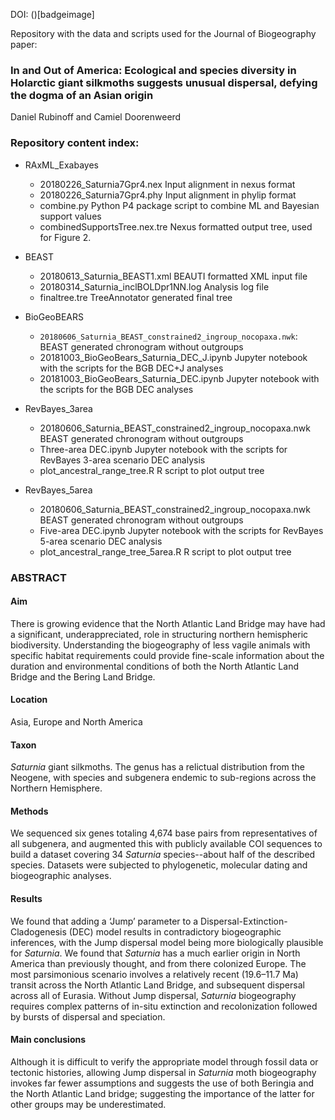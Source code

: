 DOI: ()[badgeimage]

Repository with the data and scripts used for the Journal of Biogeography paper:

### In and Out of America: Ecological and species diversity in Holarctic giant silkmoths suggests unusual dispersal, defying the dogma of an Asian origin

Daniel Rubinoff and Camiel Doorenweerd

### Repository content index:

- RAxML_Exabayes
    - 20180226_Saturnia7Gpr4.nex
    Input alignment in nexus format
    - 20180226_Saturnia7Gpr4.phy
    Input alignment in phylip format
    - combine.py
    Python P4 package script to combine ML and Bayesian support values
    - combinedSupportsTree.nex.tre
    Nexus formatted output tree, used for Figure 2.

- BEAST
    - 20180613_Saturnia_BEAST1.xml
    BEAUTI formatted XML input file
    - 20180314_Saturnia_inclBOLDpr1NN.log
    Analysis log file
    - finaltree.tre
    TreeAnnotator generated final tree

- BioGeoBEARS
    - `20180606_Saturnia_BEAST_constrained2_ingroup_nocopaxa.nwk`:
    BEAST generated chronogram without outgroups
    - 20181003_BioGeoBears_Saturnia_DEC_J.ipynb
    Jupyter notebook with the scripts for the BGB DEC+J analyses
    - 20181003_BioGeoBears_Saturnia_DEC.ipynb
    Jupyter notebook with the scripts for the BGB DEC analyses

- RevBayes_3area
    - 20180606_Saturnia_BEAST_constrained2_ingroup_nocopaxa.nwk
    BEAST generated chronogram without outgroups
    - Three-area DEC.ipynb
    Jupyter notebook with the scripts for RevBayes 3-area scenario DEC analysis
    - plot_ancestral_range_tree.R
    R script to plot output tree

- RevBayes_5area
    - 20180606_Saturnia_BEAST_constrained2_ingroup_nocopaxa.nwk
    BEAST generated chronogram without outgroups
    - Five-area DEC.ipynb
   Jupyter notebook with the scripts for RevBayes 5-area scenario DEC analysis
    - plot_ancestral_range_tree_5area.R
    R script to plot output tree

### ABSTRACT

#### Aim
There is growing evidence that the North Atlantic Land Bridge may have had a significant, underappreciated, role in structuring northern hemispheric biodiversity. Understanding the biogeography of less vagile animals with specific habitat requirements could provide fine-scale information about the duration and environmental conditions of both the North Atlantic Land Bridge and the Bering Land Bridge.

#### Location
Asia, Europe and North America

#### Taxon
<i>Saturnia</i> giant silkmoths. The genus has a relictual distribution from the Neogene, with species and subgenera endemic to sub-regions across the Northern Hemisphere.

#### Methods
We sequenced six genes totaling 4,674 base pairs from representatives of all subgenera, and augmented this with publicly available COI sequences to build a dataset covering 34 <i>Saturnia</i> species--about half of the described species. Datasets were subjected to phylogenetic, molecular dating and biogeographic analyses.

#### Results
We found that adding a ‘Jump’ parameter to a Dispersal-Extinction-Cladogenesis (DEC) model results in contradictory biogeographic inferences, with the Jump dispersal model being more biologically plausible for <i>Saturnia</i>. We found that <i>Saturnia</i> has a much earlier origin in North America than previously thought, and from there colonized Europe. The most parsimonious scenario involves a relatively recent (19.6–11.7 Ma) transit across the North Atlantic Land Bridge, and subsequent dispersal across all of Eurasia. Without Jump dispersal, <i>Saturnia</i> biogeography requires complex patterns of in-situ extinction and recolonization followed by bursts of dispersal and speciation.

#### Main conclusions
Although it is difficult to verify the appropriate model through fossil data or tectonic histories, allowing Jump dispersal in <i>Saturnia</i> moth biogeography invokes far fewer assumptions and suggests the use of both Beringia and the North Atlantic Land bridge; suggesting the importance of the latter for other groups may be underestimated.